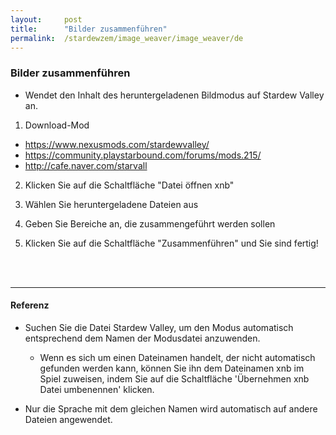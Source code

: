 ```yaml
---
layout:     post
title:      "Bilder zusammenführen"
permalink:  /stardewzem/image_weaver/image_weaver/de
---
```


### **Bilder zusammenführen**

* Wendet den Inhalt des heruntergeladenen Bildmodus auf Stardew Valley an.

1. Download-Mod
  * https://www.nexusmods.com/stardewvalley/
  * https://community.playstarbound.com/forums/mods.215/
  * http://cafe.naver.com/starvall

2. Klicken Sie auf die Schaltfläche "Datei öffnen xnb"

3. Wählen Sie heruntergeladene Dateien aus

4. Geben Sie Bereiche an, die zusammengeführt werden sollen

5. Klicken Sie auf die Schaltfläche "Zusammenführen" und Sie sind fertig!

<br/>
<br/>

---
#### **Referenz**

* Suchen Sie die Datei Stardew Valley, um den Modus automatisch entsprechend dem Namen der Modusdatei anzuwenden.
  * Wenn es sich um einen Dateinamen handelt, der nicht automatisch gefunden werden kann, können Sie ihn dem Dateinamen xnb im Spiel zuweisen, indem Sie auf die Schaltfläche 'Übernehmen xnb Datei umbenennen' klicken. 

* Nur die Sprache mit dem gleichen Namen wird automatisch auf andere Dateien angewendet.

<br/>
<br/>
